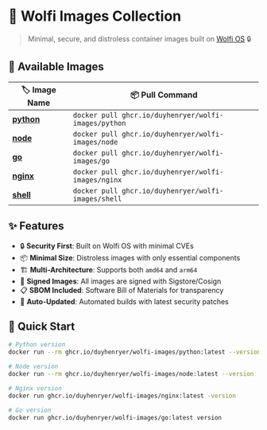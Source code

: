 # 🐺 Wolfi Images Collection

> Minimal, secure, and distroless container images built on [Wolfi OS](https://wolfi.dev) 🔒

## 🚀 Available Images

| 🏷️ Image Name | 📦 Pull Command |
|---------------|----------------|
| [**python**](./images/python/) | `docker pull ghcr.io/duyhenryer/wolfi-images/python` |
| [**node**](./images/node/) | `docker pull ghcr.io/duyhenryer/wolfi-images/node` |
| [**go**](./images/go/) | `docker pull ghcr.io/duyhenryer/wolfi-images/go` |
| [**nginx**](./images/nginx/) | `docker pull ghcr.io/duyhenryer/wolfi-images/nginx` |
| [**shell**](./images/shell/) | `docker pull ghcr.io/duyhenryer/wolfi-images/shell` |

## ✨ Features

- 🔒 **Security First**: Built on Wolfi OS with minimal CVEs
- 📦 **Minimal Size**: Distroless images with only essential components
- 🏗️ **Multi-Architecture**: Supports both `amd64` and `arm64`
- 🔐 **Signed Images**: All images are signed with Sigstore/Cosign
- 📋 **SBOM Included**: Software Bill of Materials for transparency
- 🔄 **Auto-Updated**: Automated builds with latest security patches

## 🎯 Quick Start

```bash
# Python version
docker run --rm ghcr.io/duyhenryer/wolfi-images/python:latest --version

# Node version  
docker run --rm ghcr.io/duyhenryer/wolfi-images/node:latest --version

# Nginx version
docker run ghcr.io/duyhenryer/wolfi-images/nginx:latest -version

# Go version
docker run ghcr.io/duyhenryer/wolfi-images/go:latest version
```